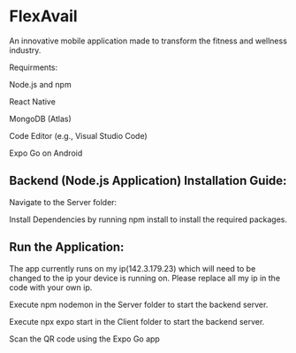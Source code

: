 # FlexAvail


An innovative mobile application made to transform the fitness and wellness industry.

Requirments:

Node.js and npm

React Native

MongoDB (Atlas)

Code Editor (e.g., Visual Studio Code)

Expo Go on Android


## Backend (Node.js Application) Installation Guide:

Navigate to the Server folder:

Install Dependencies by running npm install to install the required packages.


## Run the Application:

The app currently runs on my ip(142.3.179.23) which will need to be changed to the ip your device is running on. Please replace all my ip in the code with your own ip.

Execute npm nodemon in the Server folder to start the backend server.

Execute npx expo start in the Client folder to start the backend server.

Scan the QR code using the Expo Go app

